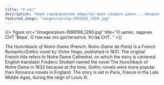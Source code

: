 ```yaml
---
title: "О нас"
description: "Наше садоводческое общество было создано давно....Неоднократно менялось руководство, устав. Но дух и позитивный настрой всегда оставались!"
featured_image: "images/spring-2955582_1920.jpg"
---
```

{{< figure src="/images/plum-1898196_1280.jpg" title="О целях, задачах СНТ 'Вера'. О том как это достигается. Устав СНТ. " >}}

_The Hunchback of Notre-Dame_ (French: _Notre-Dame de Paris_) is a French Romantic/Gothic novel by Victor Hugo, published in 1831. The original French title refers to Notre Dame Cathedral, on which the story is centered. English translator Frederic Shoberl named the novel The Hunchback of Notre Dame in 1833 because at the time, Gothic novels were more popular than Romance novels in England. The story is set in Paris, France in the Late Middle Ages, during the reign of Louis XI.
